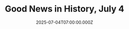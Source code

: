 ---
title: "Good News in History, July 4"
date: 2025-07-04T07:00:00.000Z
category: Human Kindness
externalLink: "https://www.goodnewsnetwork.org/events060704/"
image: ""
excerpt: "And, on this day 87 years ago, Bill Withers, was born. The soulful American singer-songwriter and musician earned three Grammys and a place in the Rock and Roll Hall of Fame for his classics, “Lean on Me“, “Ain’t No Sunshine“, “Use Me” and “Just the Two of Us”. READ a little about the great soul singer… (1938) […] The post…"
---